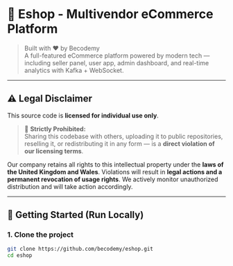 # 🛒 Eshop - Multivendor eCommerce Platform

> Built with ❤️ by Becodemy  
> A full-featured eCommerce platform powered by modern tech — including seller panel, user app, admin dashboard, and real-time analytics with Kafka + WebSocket.

---

## ⚠️ Legal Disclaimer

This source code is **licensed for individual use only**.

> 🚫 **Strictly Prohibited:**  
> Sharing this codebase with others, uploading it to public repositories, reselling it, or redistributing it in any form — is a **direct violation of our licensing terms**.

Our company retains all rights to this intellectual property under the **laws of the United Kingdom and Wales**. Violations will result in **legal actions and a permanent revocation of usage rights**. We actively monitor unauthorized distribution and will take action accordingly.

---

## 🚀 Getting Started (Run Locally)

### 1. **Clone the project**

```bash
git clone https://github.com/becodemy/eshop.git
cd eshop
```

